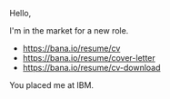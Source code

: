 Hello,

I'm in the market for a new role.

* https://bana.io/resume/cv
* https://bana.io/resume/cover-letter
* https://bana.io/resume/cv-download

You placed me at IBM.
